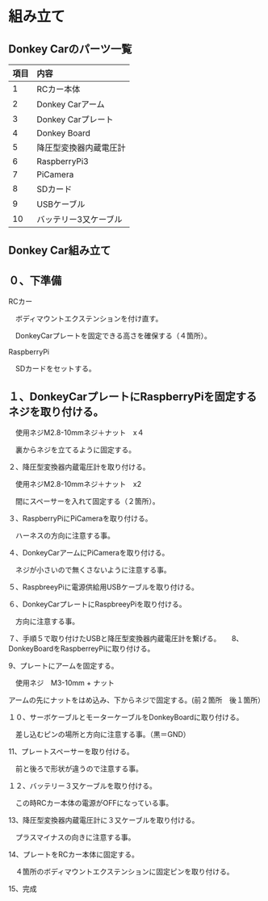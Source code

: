 # 組み立て

## Donkey Carのパーツ一覧

|項目|内容|
|:--|:--|
|1|RCカー本体|
|2|Donkey Carアーム|
|3|Donkey Carプレート|
|4|Donkey Board|
|5|降圧型変換器内蔵電圧計|
|6|RaspberryPi3|
|7|PiCamera|
|8|SDカード|
|9|USBケーブル|
|10|バッテリー3又ケーブル|

## Donkey Car組み立て

## ０、下準備

RCカー

　ボディマウントエクステンションを付け直す。

　DonkeyCarプレートを固定できる高さを確保する（４箇所）。 

RaspberryPi

　SDカードをセットする。

## １、DonkeyCarプレートにRaspberryPiを固定するネジを取り付ける。

　使用ネジM2.8-10mmネジ＋ナット　x４

　裏からネジを立てるように固定する。
 
２、降圧型変換器内蔵電圧計を取り付ける。

　使用ネジM2.8-10mmネジ＋ナット　x2　
  
　間にスペーサーを入れて固定する（２箇所）。
  
３、RaspberryPiにPiCameraを取り付ける。

　ハーネスの方向に注意する事。
 
４、DonkeyCarアームにPiCameraを取り付ける。

　ネジが小さいので無くさないように注意する事。
 
５、RaspbreeyPiに電源供給用USBケーブルを取り付ける。

６、DonkeyCarプレートにRaspbreeyPiを取り付ける。

　方向に注意する事。
 
７、手順５で取り付けたUSBと降圧型変換器内蔵電圧計を繋げる。
　
8、DonkeyBoardをRaspberreyPiに取り付ける。

9、プレートにアームを固定する。

　使用ネジ　M3-10mm + ナット
 
  アームの先にナットをはめ込み、下からネジで固定する。(前２箇所　後１箇所）
  
１０、サーボケーブルとモーターケーブルをDonkeyBoardに取り付ける。

　差し込むピンの場所と方向に注意する事。（黒＝GND）
 
11、プレートスペーサーを取り付ける。
 
 　前と後ろで形状が違うので注意する事。
  
１２、バッテリー３又ケーブルを取り付ける。
 
 　この時RCカー本体の電源がOFFになっている事。
  
13、降圧型変換器内蔵電圧計に３又ケーブルを取り付ける。

　プラスマイナスの向きに注意する事。
 
14、プレートをRCカー本体に固定する。
 
 　４箇所のボディマウントエクステンションに固定ピンを取り付ける。
  
15、完成
